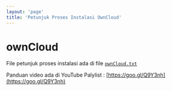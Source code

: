 ```yaml
---
layout: 'page'
title: 'Petunjuk Proses Instalasi OwnCloud'
---
```


# ownCloud

File petunjuk proses instalasi ada di file [`ownCloud.txt`](https://raw.githubusercontent.com/bandithijo/todo/master/ownCloud.txt)

Panduan video ada di YouTube Palylist : [https://goo.gl/Q9Y3nh](https://goo.gl/Q9Y3nh)
